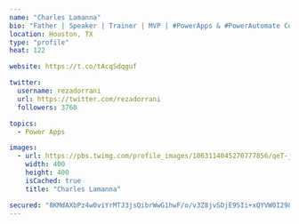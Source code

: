 ```yaml
---
name: "Charles Lamanna"
bio: "Father | Speaker | Trainer | MVP | #PowerApps & #PowerAutomate Community Super User | YouTuber Right-pointing triangle http://youtube.com/c/rezadorrani | Learn - Share - Clockwise rightwards and leftwards open circle arrows"
location: Houston, TX
type: "profile"
heat: 122

website: https://t.co/tAcqSdqguf

twitter:
  username: rezadorrani
  url: https://twitter.com/rezadorrani
  followers: 3760

topics:
  - Power Apps

images:
  - url: https://pbs.twimg.com/profile_images/1063114045270777856/qeT-jpWr_400x400.jpg
    width: 400
    height: 400
    isCached: true
    title: "Charles Lamanna"

secured: "8KMdAXbPz4w0viYrMTJ3jsQibrWwG1hwF/o/v3Z8jvSDjE9SIi+xQYVW0I298wq1h3tY6KJ71o7uJEGWjFpPopjwZ48O6cBokSIdlzwiyDbYminsAJWAOyVYQ7VnRUgQbWB81DqieDBDQaPaLhNxw1Ci/2T7EjfgmYzgaex13Zt3QDdlHxyxsIkLyOcBxHPneXKt1VUgpNSFW/9VnK5C49ec2N3GMR+1W2TS+9XgQR7Ya8D2eayPtSx2EFAlw8vTrR0CPzP9QZIl8JWIpOT49P8k2G0uV6TLiIsZp9L5qLlKRDTFxnPjd3PASS9mmVbT/kaVGhgE2nkKV9E1BaxxWWLvhsZEncPM2j+z44uFNSpIYjVKm6ds+pbjnMYq5H5PeL2cNbqXVvx2AVxjiH3jG+wEmT3r+GLGILocR7vhX/g=;K4kMSR8T1bzTZYDMFbGsUg=="
---
```


